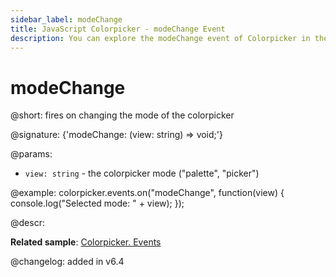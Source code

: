 ```yaml
---
sidebar_label: modeChange
title: JavaScript Colorpicker - modeChange Event 
description: You can explore the modeChange event of Colorpicker in the documentation of the DHTMLX JavaScript UI library. Browse developer guides and API reference, try out code examples and live demos, and download a free 30-day evaluation version of DHTMLX Suite.
---
```


# modeChange

@short: fires on changing the mode of the colorpicker

@signature: {'modeChange: (view: string) => void;'}

@params:
- `view: string` - the colorpicker mode ("palette", "picker")

@example:
colorpicker.events.on("modeChange", function(view) {
   console.log("Selected mode: " + view); 
});
 
@descr:

**Related sample**: [Colorpicker. Events](https://snippet.dhtmlx.com/fllgaabo)

@changelog: added in v6.4
